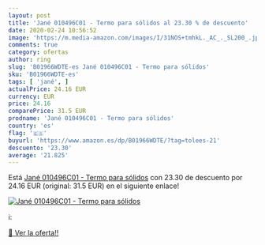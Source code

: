 ```yaml
---
layout: post
title: 'Jané 010496C01 - Termo para sólidos al 23.30 % de descuento'
date: 2020-02-24 10:56:52
image: 'https://m.media-amazon.com/images/I/31NOS+tmhkL._AC_._SL200_.jpg'
comments: true
category: ofertas
author: ring
slug: 'B01966WDTE-es Jané 010496C01 - Termo para sólidos'
sku: 'B01966WDTE-es'
tags: [ 'jané', ]
actualPrice: 24.16 EUR
currency: EUR
price: 24.16
comparePrice: 31.5 EUR
prodname: 'Jané 010496C01 - Termo para sólidos'
country: 'es'
flag: '🇪🇸'
buyurl: 'https://www.amazon.es/dp/B01966WDTE/?tag=tolees-21'
descuento: '23.30'
average: '21.825'
---
```


Está [Jané 010496C01 - Termo para sólidos](https://www.amazon.es/dp/B01966WDTE/?tag=tolees-21) con 23.30 de descuento por 24.16 EUR (original: 31.5 EUR) en el siguiente enlace!

[![Jané 010496C01 - Termo para sólidos](https://m.media-amazon.com/images/I/31NOS+tmhkL._AC_._SL200_.jpg)](https://www.amazon.es/dp/B01966WDTE/?tag=tolees-21)

ℹ️:


[🛒 Ver la oferta!!](https://www.amazon.es/dp/B01966WDTE/?tag=tolees-21)

